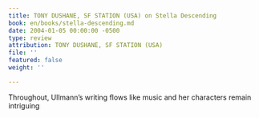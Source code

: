 ```yaml
---
title: TONY DUSHANE, SF STATION (USA) on Stella Descending
book: en/books/stella-descending.md
date: 2004-01-05 00:00:00 -0500
type: review
attribution: TONY DUSHANE, SF STATION (USA)
file: ''
featured: false
weight: ''

---
```

Throughout, Ullmann’s writing flows like music and her characters remain intriguing